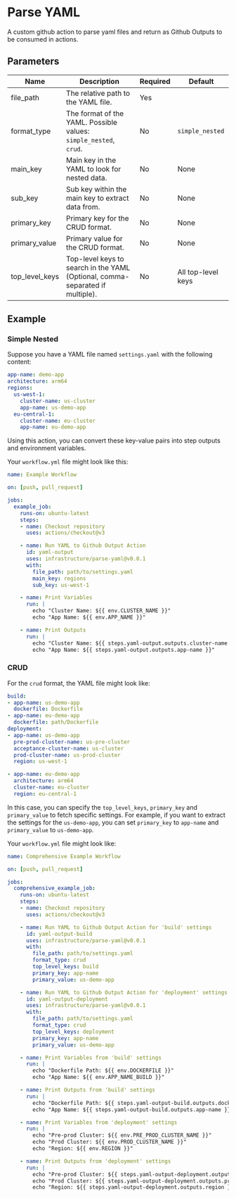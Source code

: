 # Parse YAML

A custom github action to parse yaml files and return as Github Outputs to be consumed in actions.

## Parameters

| Name          | Description                                        | Required | Default         |
|---------------|----------------------------------------------------|----------|-----------------|
| file_path     | The relative path to the YAML file.                | Yes      |                 |
| format_type   | The format of the YAML. Possible values: `simple_nested`, `crud`. | No | `simple_nested` |
| main_key      | Main key in the YAML to look for nested data.      | No       | None            |
| sub_key       | Sub key within the main key to extract data from.  | No       | None            |
| primary_key   | Primary key for the CRUD format.                   | No       | None            |
| primary_value | Primary value for the CRUD format.                 | No       | None            |
| top_level_keys | Top-level keys to search in the YAML (Optional, comma-separated if multiple). | No | All top-level keys |

## Example

### Simple Nested

Suppose you have a YAML file named `settings.yaml` with the following content:

```yaml
app-name: demo-app
architecture: arm64
regions:
  us-west-1:
    cluster-name: us-cluster
    app-name: us-demo-app
  eu-central-1:
    cluster-name: eu-cluster
    app-name: eu-demo-app
```

Using this action, you can convert these key-value pairs into step outputs and environment variables.

Your `workflow.yml` file might look like this:

```yaml
name: Example Workflow

on: [push, pull_request]

jobs:
  example_job:
    runs-on: ubuntu-latest
    steps:
    - name: Checkout repository
      uses: actions/checkout@v3

    - name: Run YAML to Github Output Action
      id: yaml-output
      uses: infrastructure/parse-yaml@v0.0.1
      with:
        file_path: path/to/settings.yaml
        main_key: regions
        sub_key: us-west-1

    - name: Print Variables
      run: |
        echo "Cluster Name: ${{ env.CLUSTER_NAME }}"
        echo "App Name: ${{ env.APP_NAME }}"

    - name: Print Outputs
      run: |
        echo "Cluster Name: ${{ steps.yaml-output.outputs.cluster-name }}"
        echo "App Name: ${{ steps.yaml-output.outputs.app-name }}"    
```

### CRUD

For the `crud` format, the YAML file might look like:

```yaml
build:
- app-name: us-demo-app
  dockerfile: Dockerfile
- app-name: eu-demo-app
  dockerfile: path/Dockerfile
deployment:
- app-name: us-demo-app
  pre-prod-cluster-name: us-pre-cluster
  acceptance-cluster-name: us-cluster
  prod-cluster-name: us-prod-cluster
  region: us-west-1

- app-name: eu-demo-app
  architecture: arm64
  cluster-name: eu-cluster
  region: eu-central-1
```

In this case, you can specify the `top_level_keys`, `primary_key` and `primary_value` to fetch specific settings. For example, if you want to extract the settings for the `us-demo-app`, you can set `primary_key` to `app-name` and `primary_value` to `us-demo-app`.

Your `workflow.yml` file might look like:

```yaml
name: Comprehensive Example Workflow

on: [push, pull_request]

jobs:
  comprehensive_example_job:
    runs-on: ubuntu-latest
    steps:
    - name: Checkout repository
      uses: actions/checkout@v3

    - name: Run YAML to Github Output Action for 'build' settings
      id: yaml-output-build
      uses: infrastructure/parse-yaml@v0.0.1
      with:
        file_path: path/to/settings.yaml
        format_type: crud
        top_level_keys: build
        primary_key: app-name
        primary_value: us-demo-app

    - name: Run YAML to Github Output Action for 'deployment' settings
      id: yaml-output-deployment
      uses: infrastructure/parse-yaml@v0.0.1
      with:
        file_path: path/to/settings.yaml
        format_type: crud
        top_level_keys: deployment
        primary_key: app-name
        primary_value: us-demo-app

    - name: Print Variables from 'build' settings
      run: |
        echo "Dockerfile Path: ${{ env.DOCKERFILE }}"
        echo "App Name: ${{ env.APP_NAME_BUILD }}"

    - name: Print Outputs from 'build' settings
      run: |
        echo "Dockerfile Path: ${{ steps.yaml-output-build.outputs.dockerfile }}"
        echo "App Name: ${{ steps.yaml-output-build.outputs.app-name }}"

    - name: Print Variables from 'deployment' settings
      run: |
        echo "Pre-prod Cluster: ${{ env.PRE_PROD_CLUSTER_NAME }}"
        echo "Prod Cluster: ${{ env.PROD_CLUSTER_NAME }}"
        echo "Region: ${{ env.REGION }}"

    - name: Print Outputs from 'deployment' settings
      run: |
        echo "Pre-prod Cluster: ${{ steps.yaml-output-deployment.outputs.pre-prod-cluster-name }}"
        echo "Prod Cluster: ${{ steps.yaml-output-deployment.outputs.prod-cluster-name }}"
        echo "Region: ${{ steps.yaml-output-deployment.outputs.region }}"
```
